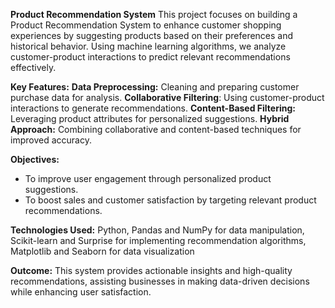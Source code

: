 **Product Recommendation System**
This project focuses on building a Product Recommendation System to enhance customer shopping experiences by suggesting products based on their preferences and historical behavior. Using machine learning algorithms, we analyze customer-product interactions to predict relevant recommendations effectively.

**Key Features:**
**Data Preprocessing:** Cleaning and preparing customer purchase data for analysis.
**Collaborative Filtering**: Using customer-product interactions to generate recommendations.
**Content-Based Filtering:** Leveraging product attributes for personalized suggestions.
**Hybrid Approach:** Combining collaborative and content-based techniques for improved accuracy.

**Objectives:**
- To improve user engagement through personalized product suggestions.
- To boost sales and customer satisfaction by targeting relevant product recommendations.

**Technologies Used:** Python, Pandas and NumPy for data manipulation, Scikit-learn and Surprise for implementing recommendation algorithms, Matplotlib and Seaborn for data visualization

**Outcome:** This system provides actionable insights and high-quality recommendations, assisting businesses in making data-driven decisions while enhancing user satisfaction.

